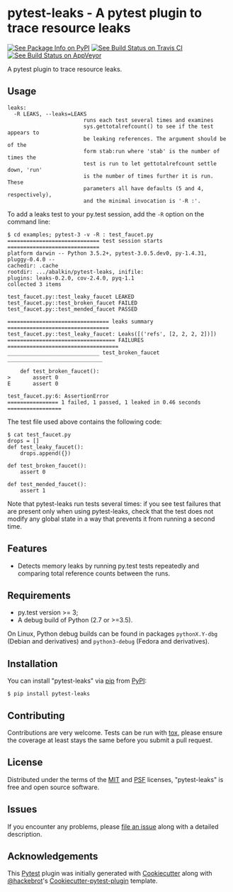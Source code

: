 # pytest-leaks - A pytest plugin to trace resource leaks

[![See Package Info on PyPI](https://badge.fury.io/py/pytest-leaks.svg)](https://badge.fury.io/py/pytest-leaks)
[![See Build Status on Travis CI](https://travis-ci.org/abalkin/pytest-leaks.svg?branch=master)](https://travis-ci.org/abalkin/pytest-leaks)
[![See Build Status on AppVeyor](https://ci.appveyor.com/api/projects/status/github/abalkin/pytest-leaks?branch=master&svg=true)](https://ci.appveyor.com/project/abalkin/pytest-leaks/branch/master)

A pytest plugin to trace resource leaks.

## Usage

    leaks:
      -R LEAKS, --leaks=LEAKS
                            runs each test several times and examines
                            sys.gettotalrefcount() to see if the test appears to
                            be leaking references. The argument should be of the
                            form stab:run where 'stab' is the number of times the
                            test is run to let gettotalrefcount settle down, 'run'
                            is the number of times further it is run. These
                            parameters all have defaults (5 and 4, respectively),
                            and the minimal invocation is '-R :'.

To add a leaks test to your py.test session, add the `-R` option on the
command line:

    $ cd examples; pytest-3 -v -R : test_faucet.py
    ============================= test session starts =============================
    platform darwin -- Python 3.5.2+, pytest-3.0.5.dev0, py-1.4.31, pluggy-0.4.0 --
    cachedir: .cache
    rootdir: .../abalkin/pytest-leaks, inifile:
    plugins: leaks-0.2.0, cov-2.4.0, pyq-1.1
    collected 3 items
    
    test_faucet.py::test_leaky_faucet LEAKED
    test_faucet.py::test_broken_faucet FAILED
    test_faucet.py::test_mended_faucet PASSED
    
    ================================ leaks summary ================================
    test_faucet.py::test_leaky_faucet: Leaks([('refs', [2, 2, 2, 2])])
    ================================== FAILURES ===================================
    _____________________________ test_broken_faucet ______________________________
    
        def test_broken_faucet():
    >       assert 0
    E       assert 0
    
    test_faucet.py:6: AssertionError
    ================ 1 failed, 1 passed, 1 leaked in 0.46 seconds =================

The test file used above contains the following code:

    $ cat test_faucet.py
    drops = []
    def test_leaky_faucet():
        drops.append({})
    
    def test_broken_faucet():
        assert 0
    
    def test_mended_faucet():
        assert 1

Note that pytest-leaks run tests several times: if you see test failures
that are present only when using pytest-leaks, check that the test does
not modify any global state in a way that prevents it from running a
second time.

## Features

- Detects memory leaks by running py.test tests repeatedly and
  comparing total reference counts between the runs.

## Requirements

- py.test version \>= 3;
- A debug build of Python (2.7 or \>=3.5).

On Linux, Python debug builds can be found in packages `pythonX.Y-dbg`
(Debian and derivatives) and `python3-debug` (Fedora and derivatives).

## Installation

You can install "pytest-leaks" via [pip](https://pypi.python.org/pypi/pip/) from
[PyPI](https://pypi.python.org/pypi):

    $ pip install pytest-leaks

## Contributing

Contributions are very welcome. Tests can be run with
[tox](https://tox.readthedocs.io/en/latest/), please ensure the coverage
at least stays the same before you submit a pull request.

## License

Distributed under the terms of the [MIT](http://opensource.org/licenses/MIT) and
[PSF](https://docs.python.org/3/license.html) licenses, "pytest-leaks"
is free and open source software.

## Issues

If you encounter any problems, please [file an issue](https://github.com/abalkin/pytest-leaks/issues)
along with a detailed description.

## Acknowledgements

This [Pytest](https://github.com/pytest-dev/pytest) plugin was initially
generated with [Cookiecutter](https://github.com/audreyr/cookiecutter)
along with [@hackebrot](https://github.com/hackebrot)'s
[Cookiecutter-pytest-plugin](https://github.com/pytest-dev/cookiecutter-pytest-plugin)
template.
